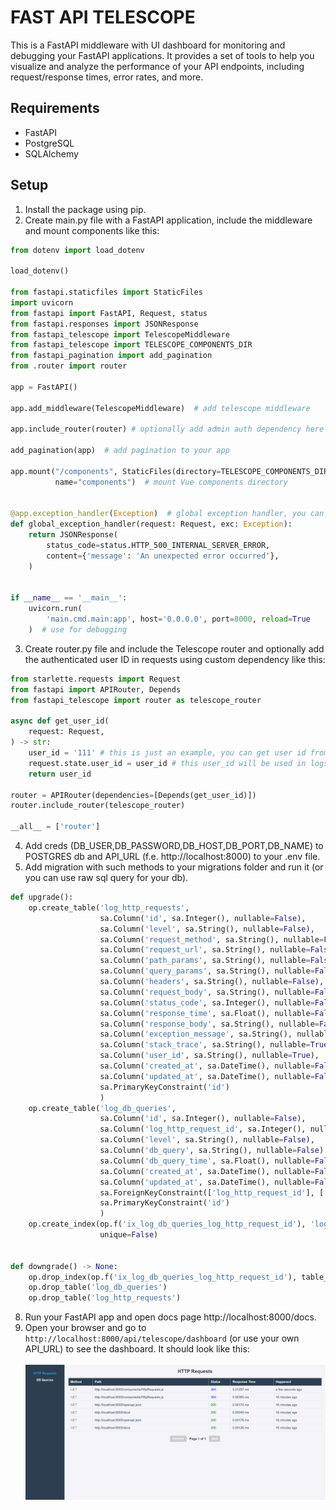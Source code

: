 # FAST API TELESCOPE

This is a FastAPI middleware with UI dashboard for monitoring and debugging your FastAPI applications. It provides a set of tools to help you visualize and analyze the performance of your API endpoints, including request/response times, error rates, and more.

## Requirements
- FastAPI
- PostgreSQL
- SQLAlchemy

## Setup

1. Install the package using pip.
2. Create main.py file with a FastAPI application, include the middleware and mount components like this:
```python
from dotenv import load_dotenv

load_dotenv()

from fastapi.staticfiles import StaticFiles
import uvicorn
from fastapi import FastAPI, Request, status
from fastapi.responses import JSONResponse
from fastapi_telescope import TelescopeMiddleware
from fastapi_telescope import TELESCOPE_COMPONENTS_DIR
from fastapi_pagination import add_pagination
from .router import router

app = FastAPI()

app.add_middleware(TelescopeMiddleware)  # add telescope middleware

app.include_router(router) # optionally add admin auth dependency here

add_pagination(app)  # add pagination to your app

app.mount("/components", StaticFiles(directory=TELESCOPE_COMPONENTS_DIR),
          name="components")  # mount Vue components directory


@app.exception_handler(Exception)  # global exception handler, you can add your own
def global_exception_handler(request: Request, exc: Exception):
    return JSONResponse(
        status_code=status.HTTP_500_INTERNAL_SERVER_ERROR,
        content={'message': 'An unexpected error occurred'},
    )


if __name__ == '__main__':
    uvicorn.run(
        'main.cmd.main:app', host='0.0.0.0', port=8000, reload=True
    )  # use for debugging
```
3. Create router.py file and include the Telescope router and optionally add the authenticated user ID in requests using custom dependency like this:
```python
from starlette.requests import Request
from fastapi import APIRouter, Depends
from fastapi_telescope import router as telescope_router

async def get_user_id(
    request: Request,
) -> str:
    user_id = '111' # this is just an example, you can get user id from your auth system
    request.state.user_id = user_id # this user_id will be used in logs
    return user_id

router = APIRouter(dependencies=[Depends(get_user_id)])
router.include_router(telescope_router)

__all__ = ['router']
```
4. Add creds (DB_USER,DB_PASSWORD,DB_HOST,DB_PORT,DB_NAME) to POSTGRES db and API_URL (f.e. http://localhost:8000) to your .env file.
5. Add migration with such methods to your migrations folder and run it (or you can use raw sql query for your db).
```python
def upgrade():
    op.create_table('log_http_requests',
                    sa.Column('id', sa.Integer(), nullable=False),
                    sa.Column('level', sa.String(), nullable=False),
                    sa.Column('request_method', sa.String(), nullable=False),
                    sa.Column('request_url', sa.String(), nullable=False),
                    sa.Column('path_params', sa.String(), nullable=False),
                    sa.Column('query_params', sa.String(), nullable=False),
                    sa.Column('headers', sa.String(), nullable=False),
                    sa.Column('request_body', sa.String(), nullable=False),
                    sa.Column('status_code', sa.Integer(), nullable=False),
                    sa.Column('response_time', sa.Float(), nullable=False),
                    sa.Column('response_body', sa.String(), nullable=False),
                    sa.Column('exception_message', sa.String(), nullable=True),
                    sa.Column('stack_trace', sa.String(), nullable=True),
                    sa.Column('user_id', sa.String(), nullable=True),
                    sa.Column('created_at', sa.DateTime(), nullable=False),
                    sa.Column('updated_at', sa.DateTime(), nullable=False),
                    sa.PrimaryKeyConstraint('id')
                    )
    op.create_table('log_db_queries',
                    sa.Column('id', sa.Integer(), nullable=False),
                    sa.Column('log_http_request_id', sa.Integer(), nullable=False),
                    sa.Column('level', sa.String(), nullable=False),
                    sa.Column('db_query', sa.String(), nullable=False),
                    sa.Column('db_query_time', sa.Float(), nullable=False),
                    sa.Column('created_at', sa.DateTime(), nullable=False),
                    sa.Column('updated_at', sa.DateTime(), nullable=False),
                    sa.ForeignKeyConstraint(['log_http_request_id'], ['log_http_requests.id'], ),
                    sa.PrimaryKeyConstraint('id')
                    )
    op.create_index(op.f('ix_log_db_queries_log_http_request_id'), 'log_db_queries', ['log_http_request_id'],
                    unique=False)


def downgrade() -> None:
    op.drop_index(op.f('ix_log_db_queries_log_http_request_id'), table_name='log_db_queries')
    op.drop_table('log_db_queries')
    op.drop_table('log_http_requests')
```
8. Run your FastAPI app and open docs page http://localhost:8000/docs.
9. Open your browser and go to `http://localhost:8000/api/telescope/dashboard` (or use your own API_URL) to see the dashboard. It should look like this:<br><br>
![Dashboard](https://github.com/AlisaZobova/fastapi-telescope-pip/blob/master/dashboard.png?raw=true)
